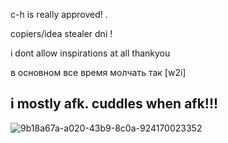 c-h is really approved! .

copiers/idea stealer dni !

i dont allow inspirations at all thankyou

в основном все время молчать так [w2i]

i mostly afk. cuddles when afk!!!
-
  
![9b18a67a-a020-43b9-8c0a-924170023352](https://github.com/user-attachments/assets/5fdc0824-3826-43ea-bcfa-1d4f5ac63278)



<!---
pieck-f1nger/pieck-f1nger is a ✨ special ✨ repository because its `README.md` (this file) appears on your GitHub profile.
You can click the Preview link to take a look at your changes.
--->

